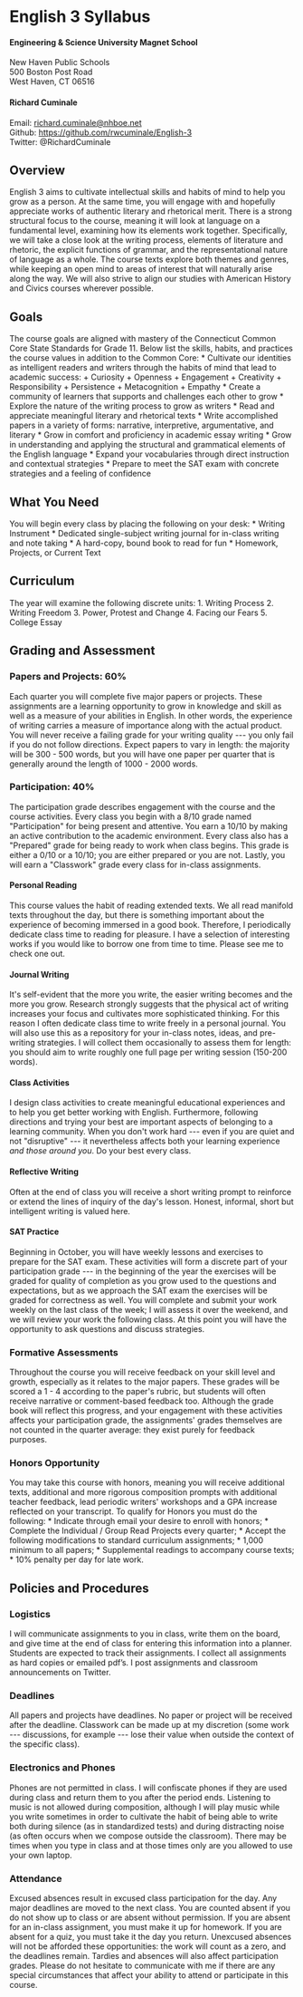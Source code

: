 ﻿# English 3 Syllabus

#### Engineering & Science University Magnet School

New Haven Public Schools\
500 Boston Post Road\
West Haven, CT 06516

#### Richard Cuminale

Email:  richard.cuminale@nhboe.net\
Github: https://github.com/rwcuminale/English-3 \
Twitter:  @RichardCuminale

## Overview

English 3 aims to cultivate intellectual skills and habits of mind to help you grow as a person.
At the same time, you will engage with and hopefully appreciate works of authentic literary and rhetorical merit.
There is a strong structural focus to the course,
	meaning it will look at language on a fundamental level, examining how its elements work together.
Specifically, we will take a close look at the writing process, elements of literature and rhetoric, the explicit functions of grammar, and the representational nature of language as a whole.
The course texts explore both themes and genres, while keeping an open mind to areas of interest that will naturally arise along the way.
We will also strive to align our studies with American History and Civics courses wherever possible.

## Goals

The course goals are aligned with mastery of the Connecticut Common Core State Standards for Grade 11.
Below list the skills, habits, and practices the course values in addition to the Common Core:
	* Cultivate our identities as intelligent readers and writers through the habits of mind that lead to academic success:
		+ Curiosity 
		+ Openness 
		+ Engagement 
		+ Creativity 
		+ Responsibility
		+ Persistence 
		+ Metacognition 
		+ Empathy
	* Create a community of learners that supports and challenges each other to grow
	* Explore the nature of the writing process to grow as writers
	* Read and appreciate meaningful literary and rhetorical texts
	* Write accomplished papers in a variety of forms: narrative, interpretive, argumentative, and literary
	* Grow in comfort and proficiency in academic essay writing
	* Grow in understanding and applying the structural and grammatical elements of the English language
	* Expand your vocabularies through direct instruction and contextual strategies
	* Prepare to meet the SAT exam with concrete strategies and a feeling of confidence

## What You Need

You will begin every class by placing the following on your desk:
	* Writing Instrument
	* Dedicated single-subject writing journal for in-class writing and note taking
	* A hard-copy, bound book to read for fun
	* Homework, Projects, or Current Text

## Curriculum

The year will examine the following discrete units:
	1. Writing Process
	2. Writing Freedom
	3. Power, Protest and Change
	4. Facing our Fears
	5. College Essay

## Grading and Assessment

### Papers and Projects: 60%

Each quarter you will complete five major papers or projects. 
These assignments are a learning opportunity to grow in knowledge and skill as well as a measure of your abilities in English. 
In other words, the experience of writing carries a measure of importance along with the actual product. 
You will never receive a failing grade for your writing quality --- 
	you only fail if you do not follow directions. 
Expect papers to vary in length: the majority will be 300 - 500 words, 
	but you will have one paper per quarter that is generally around the length of 1000 - 2000 words. 

### Participation: 40%

The participation grade describes engagement with the course and the course activities.
Every class you begin with a 8/10 grade named "Participation" for being present and attentive. 
You earn a 10/10 by making an active contribution to the academic environment.
Every class also has a "Prepared" grade for being ready to work when class begins.
This grade is either a 0/10 or a 10/10; 
	you are either prepared or you are not.
Lastly, you will earn a "Classwork" grade every class for in-class assignments.

#### Personal Reading

This course values the habit of reading extended texts. 
We all read manifold texts throughout the day, 
	but there is something important about the experience of becoming immersed in a good book. 
Therefore, I periodically dedicate class time to reading for pleasure. 
I have a selection of interesting works if you would like to borrow one from time to time. 
Please see me to check one out.

#### Journal Writing

It's self-evident that the more you write, the easier writing becomes and the more you grow. 
Research strongly suggests that the physical act of writing increases your focus and cultivates more sophisticated thinking. 
For this reason I often dedicate class time to write freely in a personal journal. 
You will also use this as a repository for your in-class notes, ideas, and pre-writing strategies. 
I will collect them occasionally to assess them for length: 
	you should aim to write roughly one full page per writing session (150-200 words).

#### Class Activities

I design class activities to create meaningful educational experiences and to help you get better working with English.
Furthermore, following directions and trying your best are important aspects of belonging to a learning community. 
When you don't work hard 
  --- even if you are quiet and not "disruptive" --- 
  it nevertheless affects both your learning experience *and those around you*. 
Do your best every class.

#### Reflective Writing

Often at the end of class you will receive a short writing prompt to reinforce or extend the lines of inquiry of the day's lesson. 
Honest, informal, short but intelligent writing is valued here. 

#### SAT Practice

Beginning in October, you will have weekly lessons and exercises to prepare for the SAT exam. 
These activities will form a discrete part of your participation grade --- 
	in the beginning of the year the exercises will be graded for quality of completion as you grow used to the questions and expectations,
but as we approach the SAT exam the exercises will be graded for correctness as well. 
You will complete and submit your work weekly on the last class of the week; 
	I will assess it over the weekend, and we will review your work the following class.
At this point you will have the opportunity to ask questions and discuss strategies.

### Formative Assessments

Throughout the course you will receive feedback on your skill level and growth, 
	especially as it relates to the major papers. 
These grades will be scored a 1 - 4 according to the paper's rubric, 
	but students will often receive narrative or comment-based feedback too. 
Although the grade book will reflect this progress, 
	and your engagement with these activities affects your participation grade, 
	the assignments' grades themselves are not counted in the quarter average: they exist purely for feedback purposes. 

### Honors Opportunity

You may take this course with honors, meaning you will receive additional texts, additional and more rigorous composition prompts with additional teacher feedback, lead periodic writers' workshops and a GPA increase reflected on your transcript. 
To qualify for Honors you must do the following:
	* Indicate through email your desire to enroll with honors;
	* Complete the Individual / Group Read Projects every quarter;
	* Accept the following modifications to standard curriculum assignments;
	* 1,000 minimum to all papers;
	* Supplemental readings to accompany course texts;
	* 10% penalty per day for late work.

## Policies and Procedures

### Logistics

I will communicate assignments to you in class, write them on the board, and give time at the end of class for entering this information into a planner. 
Students are expected to track their assignments. 
I collect all assignments as hard copies or emailed pdf’s. 
I post assignments and classroom announcements on Twitter.

### Deadlines

All papers and projects have deadlines. 
No paper or project will be received after the deadline.
Classwork can be made up at my discretion 
	(some work --- discussions, for example --- lose their value when outside the context of the specific class).

### Electronics and Phones

Phones are not permitted in class. 
I will confiscate phones if they are used during class and return them to you after the period ends. 
Listening to music is not allowed during composition, 
	although I will play music while you write sometimes in order to cultivate the habit of being able to write both during silence (as in standardized tests) and during distracting noise (as often occurs when we compose outside the classroom). 
There may be times when you type in class and at those times only are you allowed to use your own laptop.

### Attendance

Excused absences result in excused class participation for the day. 
Any major deadlines are moved to the next class.
You are counted absent if you do not show up to class or are absent without permission. 
If you are absent for an in-class assignment, you must make it up for homework. 
If you are absent for a quiz, you must take it the day you return. 
Unexcused absences will not be afforded these opportunities: 
	the work will count as a zero, and the deadlines remain.
Tardies and absences will also affect participation grades.
Please do not hesitate to communicate with me 
	if there are any special circumstances that affect your ability to attend or participate in this course.
